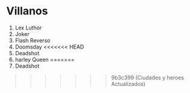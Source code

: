 
# Villanos

1. Lex Luthor
2. Joker
3. Flash Reverso
4. Doomsday
<<<<<<< HEAD
5. Deadshot
6.  harley Queen
=======
5. Deadshot
>>>>>>> 9b3c399 (Ciudades y heroes Actualizados)
